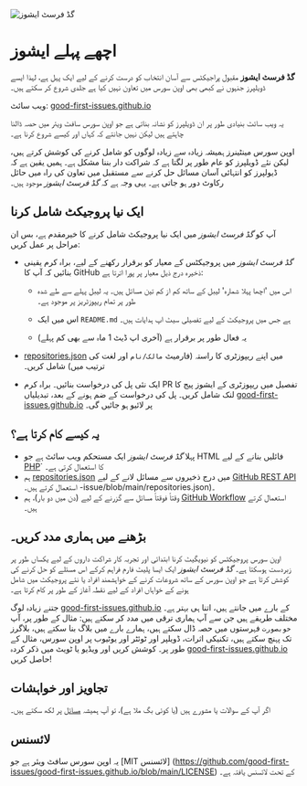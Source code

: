 ![گڈ فرسٹ ایشوز](./assets/github/social-preview.png)

# اچھے پہلے ایشوز

**گڈ فرسٹ ایشوز** مقبول پراجیکٹس سے آسان انتخاب کو درست کرنے کے لیے ایک پہل ہے، لہذا ایسے ڈویلپرز جنہوں نے کبھی بھی اوپن سورس میں تعاون نہیں کیا ہے جلدی شروع کر سکتے ہیں۔

ویب سائٹ: [good-first-issues.github.io](https://good-first-issues.github.io)

یہ ویب سائٹ بنیادی طور پر ان ڈویلپرز کو نشانہ بناتی ہے جو اوپن سورس سافٹ ویئر میں حصہ ڈالنا چاہتے ہیں لیکن نہیں جانتے کہ کہاں اور کیسے شروع کرنا ہے۔

اوپن سورس مینٹینرز ہمیشہ زیادہ سے زیادہ لوگوں کو شامل کرنے کی کوشش کرتے ہیں، لیکن نئے ڈویلپرز کو عام طور پر لگتا ہے کہ شراکت دار بننا مشکل ہے۔ ہمیں یقین ہے کہ ڈیولپرز کو انتہائی آسان مسائل حل کرنے سے مستقبل میں تعاون کی راہ میں حائل رکاوٹ دور ہو جاتی ہے۔ یہی وجہ ہے کہ *گڈ فرسٹ ایشوز* موجود ہیں۔

## ایک نیا پروجیکٹ شامل کرنا

آپ کو *گڈ فرسٹ ایشوز* میں ایک نیا پروجیکٹ شامل کرنے کا خیرمقدم ہے، بس ان مراحل پر عمل کریں:

- *گڈ فرسٹ ایشوز* میں پروجیکٹس کے معیار کو برقرار رکھنے کے لیے، براہ کرم یقینی بنائیں کہ آپ کا GitHub ذخیرہ درج ذیل معیار پر پورا اترتا ہے:

     - اس میں 'اچھا پہلا شمارہ' لیبل کے ساتھ کم از کم تین مسائل ہیں۔ یہ لیبل پہلے سے طے شدہ طور پر تمام ریپوزٹریز پر موجود ہے۔

     - اس میں ایک `README.md` ہے جس میں پروجیکٹ کے لیے تفصیلی سیٹ اپ ہدایات ہیں۔

     - یہ فعال طور پر برقرار ہے (آخری اپ ڈیٹ 1 ماہ سے بھی کم پہلے)

- [repositories.json](https://github.com/gomzyakov/good-first-issue/blob/main/repositories.json) میں اپنے ریپوزٹری کا راستہ (فارمیٹ `مالک/نام` اور لغت کی ترتیب میں) شامل کریں۔

- ایک نئی پل کی درخواست بنائیں۔ براہ کرم PR تفصیل میں ریپوزٹری کے ایشوز پیج کا لنک شامل کریں۔ پل کی درخواست کے ضم ہونے کے بعد، تبدیلیاں [good-first-issues.github.io](https://good-first-issues.github.io) پر لائیو ہو جائیں گی۔

## یہ کیسے کام کرتا ہے؟

- پہلا *گڈ فرسٹ ایشوز* ایک مستحکم ویب سائٹ ہے جو HTML فائلیں بنانے کے لیے [PHP](https://www.php.net)` کا استعمال کرتی ہے۔
- ہم [repositories.json](https://github.com/gomzyakov/good-first) میں درج ذخیروں سے مسائل لانے کے لیے [GitHub REST API](https://docs.github.com/en/rest) استعمال کرتے ہیں۔ -issue/blob/main/repositories.json)۔
- وقتاً فوقتاً مسائل سے گزرنے کے لیے (دن میں دو بار)، ہم [GitHub Workflow](https://docs.github.com/en/actions/using-workflows) استعمال کرتے ہیں۔

## بڑھنے میں ہماری مدد کریں۔

اوپن سورس پروجیکٹس کو نیویگیٹ کرنا ابتدائی اور تجربہ کار شراکت داروں کے لیے یکساں طور پر زبردست ہوسکتا ہے۔ *گڈ فرسٹ ایشوز* ایک ایسا پلیٹ فارم فراہم کرکے اس مسئلے کو حل کرنے کی کوشش کرتا ہے جو اوپن سورس کے ساتھ شروعات کرنے کے خواہشمند افراد یا نئے پروجیکٹ میں شامل ہونے کے خواہاں افراد کے لیے نقطہ آغاز کے طور پر کام کرتا ہے۔

جتنے زیادہ لوگ [good-first-issues.github.io](https://good-first-issues.github.io) کے بارے میں جانتے ہیں، اتنا ہی بہتر ہے۔ مختلف طریقے ہیں جن سے آپ ہماری ترقی میں مدد کر سکتے ہیں: مثال کے طور پر، آپ `خوبصورت` فہرستوں میں حصہ ڈال سکتے ہیں، ہمارے بارے میں بلاگ بنا سکتے ہیں، بلاگرز تک پہنچ سکتے ہیں، تکنیکی اثرات، ڈویلپر اور ٹوئٹر اور یوٹیوب پر اوپن سورس، مثال کے طور پر۔ کوشش کریں اور ویڈیو یا ٹویٹ میں ذکر کردہ [good-first-issues.github.io](https://good-first-issues.github.io) حاصل کریں!

## تجاویز اور خواہشات

اگر آپ کے سوالات یا مشورے ہیں (یا کوئی بگ ملا ہے)، تو آپ ہمیشہ [مسائل](https://github.com/good-first-issues/good-first-issues.github.io/issues) پر لکھ سکتے ہیں۔

## لائسنس

یہ اوپن سورس سافٹ ویئر ہے جو [MIT لائسنس] (https://github.com/good-first-issues/good-first-issues.github.io/blob/main/LICENSE) کے تحت لائسنس یافتہ ہے۔